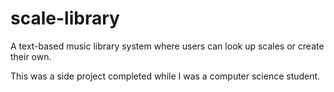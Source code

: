 # scale-library
A text-based music library system where users can look up scales or create their own.

This was a side project completed while I was a computer science student.
